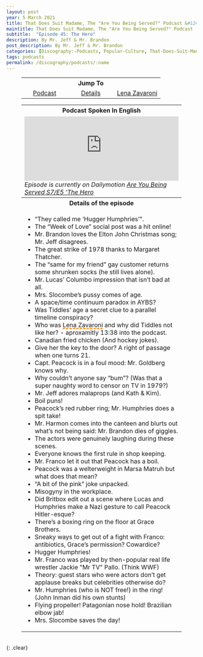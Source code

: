 ```yaml
---
layout: post
year: 5 March 2021
title: That Does Suit Madame, The "Are You Being Served?" Podcast &#124; 5 March 2021
maintitle: That Does Suit Madame, The "Are You Being Served?" Podcast
subtitle:  "Episode 45: The Hero"
description: By Mr. Jeff & Mr. Brandon
post_description: By Mr. Jeff & Mr. Brandon
categories: [Discography:-Podcasts, Popular-Culture, That-Does-Suit-Madame, "Are-You-Being-Served?", OnThisDay5March]
tags: podcasts
permalink: /discography/podcasts/:name
---
```


<figure class="fig3">
<table style="text-align:center;">
<tr><th colspan="3">Jump To</th></tr>
<tr><td style="width:33.33%;"><a href="#infobox1">Podcast</a></td><td style="width:33.34%;"><a href="#infobox2">Details</a></td><td style="width:33.33%;"><a href="#infobox3">Lena Zavaroni</a></td></tr>
</table>
</figure>

<figure class="fig3">
<table>
<tr id="infobox1"><th colspan="3">Podcast Spoken In English</th></tr>
<tr><td colspan="3"><iframe src="https://www.listennotes.com/podcasts/that-does-suit/episode-45-the-hero-hLHUt7VZAka/embed/" height="170px" width="100%" style="width: 1px; min-width: 100%;" loading="lazy" frameborder="0" scrolling="no"></iframe>
<cite>Episode is currently on Dailymotion <a class="external-link" href="https://dai.ly/x804unp">Are You Being Served S7/E5 'The Hero</a></cite>
</td></tr>
<tr id="infobox2" class="split"><th colspan="3">Details of the episode</th></tr>
<tr><td>
<ul>
<li>“They called me ‘Hugger Humphries’”.</li><li>The “Week of Love” social post was a hit online!</li>
<li>Mr. Brandon loves the Elton John Christmas song; Mr. Jeff disagrees.</li>
<li>The great strike of 1978 thanks to Margaret Thatcher.</li>
<li>The “same for my friend” gay customer returns some shrunken socks (he still lives alone).</li>
<li>Mr. Lucas’ Columbo impression that isn’t bad at all.</li>
<li>Mrs. Slocombe’s pussy comes of age.</li>
<li>A space/time continuum paradox in AYBS?</li>
<li>Was Tiddles’ age a secret clue to a parallel timeline conspiracy?</li>
<li id="infobox3">Who was <span style="text-decoration: underline dashed darkorange 3px;">Lena Zavaroni</span> and why did Tiddles not like her? - aproxamitly 13:38 into the podcast.</li>
<li>Canadian fried chicken (And hockey jokes).</li>
<li>Give her the key to the door? A right of passage when one turns 21.</li>
<li>Capt. Peacock is in a foul mood: Mr. Goldberg knows why.</li>
<li>Why couldn’t anyone say “bum”? (Was that a super naughty word to censor on TV in 1979?)</li>
<li>Mr. Jeff adores malaprops (and Kath & Kim).</li>
<li>Boil puns!</li>
<li>Peacock’s red rubber ring; Mr. Humphries does a spit take!</li>
<li>Mr. Harmon comes into the canteen and blurts out what’s not being said: Mr. Brandon dies of giggles.</li>
<li>The actors were genuinely laughing during these scenes.</li>
<li>Everyone knows the first rule in shop keeping.</li>
<li>Mr. Franco let it out that Peacock has a boil.</li>
<li>Peacock was a welterweight in Marsa Matruh but what does that mean?</li>
<li>“A bit of the pink” joke unpacked.</li>
<li>Misogyny in the workplace.</li>
<li>Did Britbox edit out a scene where Lucas and Humphries make a Nazi gesture to call Peacock Hitler-esque?</li>
<li>There’s a boxing ring on the floor at Grace Brothers.</li>
<li>Sneaky ways to get out of a fight with Franco: antibiotics, Grace’s permission? Cowardice?</li>
<li>Hugger Humphries!</li>
<li>Mr. Franco was played by then-popular real life wrestler Jackie "Mr TV" Pallo. (Think WWF)</li>
<li>Theory: guest stars who were actors don’t get applause breaks but celebrities otherwise do?</li>
<li>Mr. Humphries (who is NOT free!) in the ring! (John Inman did his own stunts)</li>
<li>Flying propeller! Patagonian nose hold! Brazilian elbow jab!</li>
<li>Mrs. Slocombe saves the day!</li>
</ul>
</td></tr>
</table>
</figure>

<br />{: .clear}

<style>
#infobox2 {scroll-margin-top: -3px;}
</style>

